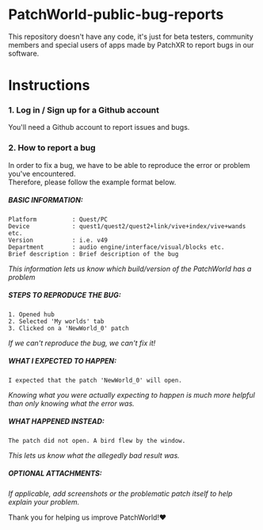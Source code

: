 # PatchWorld-public-bug-reports
This repository doesn't have any code, it's just for beta testers, community members and special users of apps made by PatchXR to report bugs in our software.

# Instructions
### 1. Log in / Sign up for a Github account  
You'll need a Github account to report issues and bugs.  
### 2. How to report a bug
In order to fix a bug, we have to be able to reproduce the error or problem you've encountered.  
Therefore, please follow the example format below.  
##### BASIC INFORMATION:
```
Platform          : Quest/PC
Device            : quest1/quest2/quest2+link/vive+index/vive+wands etc.
Version           : i.e. v49
Department        : audio engine/interface/visual/blocks etc.
Brief description : Brief description of the bug
```
*This information lets us know which build/version of the PatchWorld has a problem*
##### STEPS TO REPRODUCE THE BUG:
```
1. Opened hub
2. Selected 'My worlds' tab
3. Clicked on a 'NewWorld_0' patch
```
*If we can't reproduce the bug, we can't fix it!*
##### WHAT I EXPECTED TO HAPPEN:
```
I expected that the patch 'NewWorld_0' will open.
```
*Knowing what you were actually expecting to happen is much more helpful than only knowing what the error was.*
##### WHAT HAPPENED INSTEAD:
```
The patch did not open. A bird flew by the window.
```
*This lets us know what the allegedly bad result was.*  
##### OPTIONAL ATTACHMENTS:
*If applicable, add screenshots or the problematic patch itself to help explain your problem.*  
  
Thank you for helping us improve PatchWorld!:heart:

